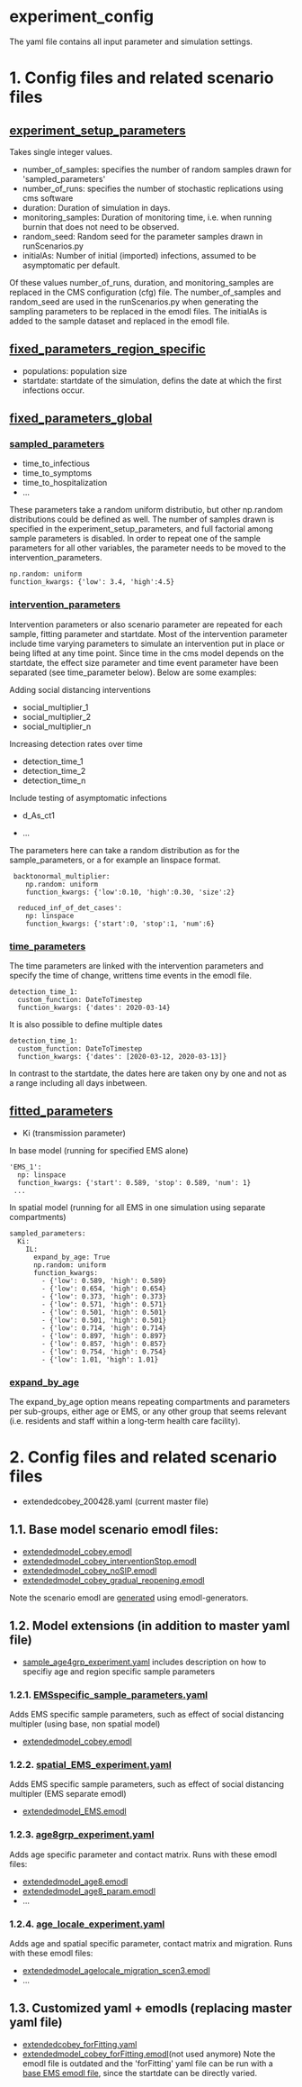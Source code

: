 #  experiment_config
The yaml file contains all input parameter and simulation settings.

# 1. Config files and related scenario files

## [experiment_setup_parameters](https://github.com/numalariamodeling/covid-chicago/blob/master/experiment_configs/extendedcobey_200428.yaml#L1)
Takes single integer values. 

- number_of_samples: specifies the number of random samples drawn for 'sampled_parameters'
- number_of_runs: specifies the number of stochastic replications using cms software
- duration: Duration of simulation in days.
- monitoring_samples: Duration of monitoring time, i.e. when running burnin that does not need to be observed. 
- random_seed: Random seed for the parameter samples drawn in runScenarios.py
- initialAs: Number of initial (imported) infections, assumed to be asymptomatic per default.  

Of these values number_of_runs, duration, and monitoring_samples are replaced in the CMS configuration (cfg) file. 
The number_of_samples and random_seed are used in the runScenarios.py when generating the sampling parameters to be replaced in the emodl files.
The initialAs is added to the sample dataset and replaced in the emodl file. 

## [fixed_parameters_region_specific](https://github.com/numalariamodeling/covid-chicago/blob/master/experiment_configs/extendedcobey_200428.yaml#L8)
- populations: population size 
- startdate: startdate of the simulation, defins the date at which the first infections occur. 

## [fixed_parameters_global](https://github.com/numalariamodeling/covid-chicago/blob/master/experiment_configs/extendedcobey_200428.yaml#L42)

### [sampled_parameters](https://github.com/numalariamodeling/covid-chicago/blob/master/experiment_configs/extendedcobey_200428.yaml#L43)
- time_to_infectious
- time_to_symptoms
- time_to_hospitalization
- ...

These parameters take a random uniform distributio, but other np.random distributions could be defined as well. 
The number of samples drawn is specified in the experiment_setup_parameters, and full factorial among sample parameters is disabled.
In order to repeat one of the sample parameters for all other variables, the parameter needs to be moved to the intervention_parameters.

    np.random: uniform
    function_kwargs: {'low': 3.4, 'high':4.5}
	
### [intervention_parameters](https://github.com/numalariamodeling/covid-chicago/blob/master/experiment_configs/extendedcobey_200428.yaml#L101)
Intervention parameters or also scenario parameter  are repeated for each sample, fitting parameter and startdate.
Most of the intervention parameter include time varying parameters to simulate an intervention put in place or being lifted at any time point. 
Since time in the cms model depends on the startdate, the effect size parameter and time event parameter have been separated (see time_parameter below). 
Below are some examples: 

Adding social distancing interventions
- social_multiplier_1
- social_multiplier_2
- social_multiplier_n

Increasing detection rates over time
- detection_time_1
- detection_time_2
- detection_time_n

Include testing of asymptomatic infections 
- d_As_ct1

- ...


The parameters here can take a random distribution as for the sample_parameters, or a for example an linspace format. 
  
     backtonormal_multiplier:
        np.random: uniform
        function_kwargs: {'low':0.10, 'high':0.30, 'size':2}

      reduced_inf_of_det_cases':
        np: linspace
        function_kwargs: {'start':0, 'stop':1, 'num':6}
	
### [time_parameters](https://github.com/numalariamodeling/covid-chicago/blob/master/experiment_configs/extendedcobey_200428.yaml#L164)
The time parameters are linked with the intervention parameters and specify the time of change, writtens time events in the emodl file. 

    detection_time_1:
      custom_function: DateToTimestep
      function_kwargs: {'dates': 2020-03-14}

It is also possible to define multiple dates

    detection_time_1:
      custom_function: DateToTimestep
      function_kwargs: {'dates': [2020-03-12, 2020-03-13]}

In contrast to the startdate, the dates here are taken ony by one and not as a range including all days inbetween. 	
	
## [fitted_parameters](https://github.com/numalariamodeling/covid-chicago/blob/master/experiment_configs/extendedcobey_200428.yaml#L227)

- Ki (transmission parameter)

In base model (running for specified EMS alone)

    'EMS_1':
      np: linspace
      function_kwargs: {'start': 0.589, 'stop': 0.589, 'num': 1}
     ...
	  
In spatial model (running for all EMS in one simulation using separate compartments)

    sampled_parameters:
      Ki:  
        IL:
          expand_by_age: True
          np.random: uniform
          function_kwargs:
            - {'low': 0.589, 'high': 0.589}
            - {'low': 0.654, 'high': 0.654}
            - {'low': 0.373, 'high': 0.373}
            - {'low': 0.571, 'high': 0.571}
            - {'low': 0.501, 'high': 0.501}
            - {'low': 0.501, 'high': 0.501}
            - {'low': 0.714, 'high': 0.714}
            - {'low': 0.897, 'high': 0.897}
            - {'low': 0.857, 'high': 0.857}
            - {'low': 0.754, 'high': 0.754}
            - {'low': 1.01, 'high': 1.01} 


### [expand_by_age](https://github.com/numalariamodeling/covid-chicago/blob/master/experiment_configs/age8grp_experiment.yaml#L13)
The expand_by_age option means repeating compartments and parameters per sub-groups, either age or EMS, or any other group that seems relevant (i.e. residents and staff within a long-term health care facility).


# 2. Config files and related scenario files

- extendedcobey_200428.yaml (current master file) 

## 1.1. Base model scenario emodl files:
- [extendedmodel_cobey.emodl](https://github.com/numalariamodeling/covid-chicago/blob/master/emodl/extendedmodel_cobey.emodl)
- [extendedmodel_cobey_interventionStop.emodl](https://github.com/numalariamodeling/covid-chicago/blob/master/emodl/extendedmodel_cobey_interventionStop.emodl)  
- [extendedmodel_cobey_noSIP.emodl](https://github.com/numalariamodeling/covid-chicago/blob/master/emodl/extendedmodel_cobey_noSIP.emodl)
- [extendedmodel_cobey_gradual_reopening.emodl](https://github.com/numalariamodeling/covid-chicago/blob/master/emodl/extendedmodel_cobey_gradual_reopening.emodl)

Note the scenario emodl are [generated](https://github.com/numalariamodeling/covid-chicago/blob/master/emodl_generators/locale_emodl_generator_extendedModel.py#L586) using emodl-generators.

## 1.2. Model extensions (in addition to master yaml file)

- [sample_age4grp_experiment.yaml](https://github.com/numalariamodeling/covid-chicago/blob/master/experiment_configs/sample_age4grp_experiment.yaml)
includes description on how to specifiy age and region specific sample parameters 

### 1.2.1. [EMSspecific_sample_parameters.yaml](https://github.com/numalariamodeling/covid-chicago/blob/master/experiment_configs/EMSspecific_sample_parameters.yaml) 
Adds EMS specific sample parameters, such as effect of social distancing multipler (using base, non spatial model)
- [extendedmodel_cobey.emodl](https://github.com/numalariamodeling/covid-chicago/blob/master/emodl/extendedmodel_cobey.emodl)


### 1.2.2. [spatial_EMS_experiment.yaml](https://github.com/numalariamodeling/covid-chicago/blob/master/experiment_configs/spatial_EMS_experiment.yaml)
Adds EMS specific sample parameters, such as effect of social distancing multipler (EMS separate emodl)
- [extendedmodel_EMS.emodl](https://github.com/numalariamodeling/covid-chicago/blob/master/emodl/extendedmodel_EMS.emodl)


### 1.2.3. [age8grp_experiment.yaml](https://github.com/numalariamodeling/covid-chicago/blob/master/experiment_configs/age8grp_experiment.yaml) 
Adds age specific parameter and contact matrix.
Runs with these emodl files:
- [extendedmodel_age8.emodl](https://github.com/numalariamodeling/covid-chicago/blob/master/emodl/extendedmodel_age8.emodl)
- [extendedmodel_age8_param.emodl](https://github.com/numalariamodeling/covid-chicago/blob/master/extendedmodel_age8_param.emodl)
- ...

### 1.2.4. [age_locale_experiment.yaml](https://github.com/numalariamodeling/covid-chicago/blob/master/experiment_configs/age_locale_experiment.yaml) 
Adds age and spatial specific parameter, contact matrix and migration.
Runs with these emodl files:
- [extendedmodel_agelocale_migration_scen3.emodl](https://github.com/numalariamodeling/covid-chicago/blob/master/emodl/extendedmodel_agelocale_migration_scen3.emodl)
- ...

## 1.3. Customized yaml + emodls  (replacing master yaml file)
- [extendedcobey_forFitting.yaml](https://github.com/numalariamodeling/covid-chicago/blob/master/experiment_configs/extendedcobey_forFitting.yaml)
- [extendedmodel_cobey_forFitting.emodl](https://github.com/numalariamodeling/covid-chicago/blob/master/emodl/extendedmodel_cobey_forFitting.emodl)(not used anymore)
Note the emodl file is outdated and the 'forFitting' yaml file can be run with a [base EMS emodl file](https://github.com/numalariamodeling/covid-chicago/blob/master/emodl/extendedmodel_EMS.emodl), since the startdate can be directly varied. 




